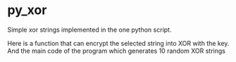 # py_xor
Simple xor strings implemented in the one python script.


Here is a function that can encrypt the selected string into XOR with the key. And the main code of the program which generates 10 random XOR strings
